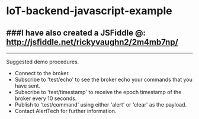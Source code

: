 # IoT-backend-javascript-example

###I have also created a JSFiddle @:
http://jsfiddle.net/rickyvaughn2/2m4mb7np/
---
---
Suggested demo procedures.
- Connect to the broker.
- Subscribe to 'test/echo' to see the broker echo your commands that you have sent.
- Subscribe to 'test/timestamp' to receive the epoch timestamp of the broker every 10 seconds.
- Publish to 'test/command' using either 'alert' or 'clear' as the payload.
- Contact AlertTech for further information.
